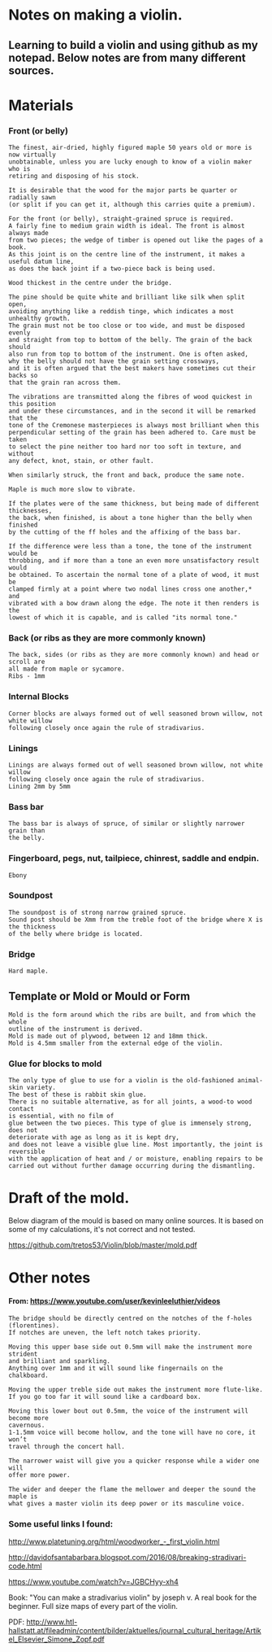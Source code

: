 # Notes on making a violin.

## Learning to build a violin and using github as my notepad. Below notes are from many different sources.

# Materials

### Front (or belly)

```
The finest, air-dried, highly figured maple 50 years old or more is now virtually 
unobtainable, unless you are lucky enough to know of a violin maker who is 
retiring and disposing of his stock.

It is desirable that the wood for the major parts be quarter or radially sawn 
(or split if you can get it, although this carries quite a premium).

For the front (or belly), straight-grained spruce is required. 
A fairly fine to medium grain width is ideal. The front is almost always made 
from two pieces; the wedge of timber is opened out like the pages of a book. 
As this joint is on the centre line of the instrument, it makes a useful datum line,
as does the back joint if a two-piece back is being used.

Wood thickest in the centre under the bridge.

The pine should be quite white and brilliant like silk when split open, 
avoiding anything like a reddish tinge, which indicates a most unhealthy growth. 
The grain must not be too close or too wide, and must be disposed evenly 
and straight from top to bottom of the belly. The grain of the back should 
also run from top to bottom of the instrument. One is often asked,
why the belly should not have the grain setting crossways, 
and it is often argued that the best makers have sometimes cut their backs so 
that the grain ran across them.

The vibrations are transmitted along the fibres of wood quickest in this position 
and under these circumstances, and in the second it will be remarked that the 
tone of the Cremonese masterpieces is always most brilliant when this 
perpendicular setting of the grain has been adhered to. Care must be taken 
to select the pine neither too hard nor too soft in texture, and without 
any defect, knot, stain, or other fault.

When similarly struck, the front and back, produce the same note.

Maple is much more slow to vibrate.

If the plates were of the same thickness, but being made of different thicknesses, 
the back, when finished, is about a tone higher than the belly when finished 
by the cutting of the ff holes and the affixing of the bass bar.

If the difference were less than a tone, the tone of the instrument would be 
throbbing, and if more than a tone an even more unsatisfactory result would 
be obtained. To ascertain the normal tone of a plate of wood, it must be 
clamped firmly at a point where two nodal lines cross one another,* and 
vibrated with a bow drawn along the edge. The note it then renders is the 
lowest of which it is capable, and is called "its normal tone."
```

### Back (or ribs as they are more commonly known)

```
The back, sides (or ribs as they are more commonly known) and head or scroll are 
all made from maple or sycamore.
Ribs - 1mm
```

### Internal Blocks

```
Corner blocks are always formed out of well seasoned brown willow, not white willow 
following closely once again the rule of stradivarius.
```

### Linings

```
Linings are always formed out of well seasoned brown willow, not white willow 
following closely once again the rule of stradivarius.
Lining 2mm by 5mm
```

### Bass bar

```
The bass bar is always of spruce, of similar or slightly narrower grain than 
the belly.
```

### Fingerboard, pegs, nut, tailpiece, chinrest, saddle and endpin.

```
Ebony
```

### Soundpost

```
The soundpost is of strong narrow grained spruce.
Sound post should be Xmm from the treble foot of the bridge where X is the thickness 
of the belly where bridge is located.
```

### Bridge

```
Hard maple. 
```


## Template or Mold or Mould or Form

```
Mold is the form around which the ribs are built, and from which the whole 
outline of the instrument is derived.
Mold is made out of plywood, between 12 and 18mm thick.
Mold is 4.5mm smaller from the external edge of the violin.
```

### Glue for blocks to mold

```
The only type of glue to use for a violin is the old-fashioned animal-skin variety. 
The best of these is rabbit skin glue.
There is no suitable alternative, as for all joints, a wood-to wood contact 
is essential, with no film of
glue between the two pieces. This type of glue is immensely strong, does not 
deteriorate with age as long as it is kept dry,
and does not leave a visible glue line. Most importantly, the joint is reversible 
with the application of heat and / or moisture, enabling repairs to be 
carried out without further damage occurring during the dismantling.
```

# Draft of the mold. 

Below diagram of the mould is based on many online sources. It is based on some 
of my calculations, it's not correct and not tested.

https://github.com/tretos53/Violin/blob/master/mold.pdf


# Other notes

#### From: https://www.youtube.com/user/kevinleeluthier/videos

```
The bridge should be directly centred on the notches of the f-holes (florentines). 
If notches are uneven, the left notch takes priority.

Moving this upper base side out 0.5mm will make the instrument more strident 
and brilliant and sparkling. 
Anything over 1mm and it will sound like fingernails on the chalkboard.

Moving the upper treble side out makes the instrument more flute-like. 
If you go too far it will sound like a cardboard box.

Moving this lower bout out 0.5mm, the voice of the instrument will become more 
cavernous.
1-1.5mm voice will become hollow, and the tone will have no core, it won’t 
travel through the concert hall.

The narrower waist will give you a quicker response while a wider one will 
offer more power.

The wider and deeper the flame the mellower and deeper the sound the maple is 
what gives a master violin its deep power or its masculine voice.
```

### Some useful links I found:

http://www.platetuning.org/html/woodworker_-_first_violin.html

http://davidofsantabarbara.blogspot.com/2016/08/breaking-stradivari-code.html

https://www.youtube.com/watch?v=JGBCHyy-xh4

Book: "You can make a stradivarius violin" by joseph v. A real book for the beginner. 
Full size maps of every part of the violin.

PDF: http://www.htl-hallstatt.at/fileadmin/content/bilder/aktuelles/journal_cultural_heritage/Artikel_Elsevier_Simone_Zopf.pdf
